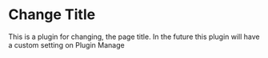 Change Title
=============
This is a plugin for changing,
the page title. In the future
this plugin will have a custom setting on Plugin Manage
